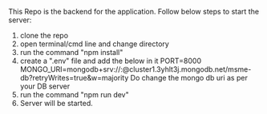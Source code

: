 This Repo is the backend for the application.
Follow below steps to start the server:
1. clone the repo
2. open terminal/cmd line and change directory
3. run the command "npm install"
4. create a ".env" file and add the below in it
     PORT=8000
     MONGO_URI=mongodb+srv://<username>:<password>@cluster1.3yhlt3j.mongodb.net/msme-db?retryWrites=true&w=majority
   Do change the mongo db uri as per your DB server
5. run the command "npm run dev"
6. Server will be started.
